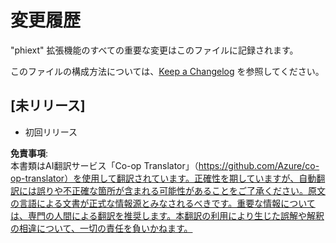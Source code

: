 <!--
CO_OP_TRANSLATOR_METADATA:
{
  "original_hash": "bd0afcb627d5754038537758315cbad7",
  "translation_date": "2025-05-08T06:46:13+00:00",
  "source_file": "code/09.UpdateSamples/Aug/vscode/phiext/CHANGELOG.md",
  "language_code": "ja"
}
-->
# 変更履歴

"phiext" 拡張機能のすべての重要な変更はこのファイルに記録されます。

このファイルの構成方法については、[Keep a Changelog](http://keepachangelog.com/) を参照してください。

## [未リリース]

- 初回リリース

**免責事項**:  
本書類はAI翻訳サービス「Co-op Translator」（https://github.com/Azure/co-op-translator）を使用して翻訳されています。正確性を期していますが、自動翻訳には誤りや不正確な箇所が含まれる可能性があることをご了承ください。原文の言語による文書が正式な情報源とみなされるべきです。重要な情報については、専門の人間による翻訳を推奨します。本翻訳の利用により生じた誤解や解釈の相違について、一切の責任を負いかねます。